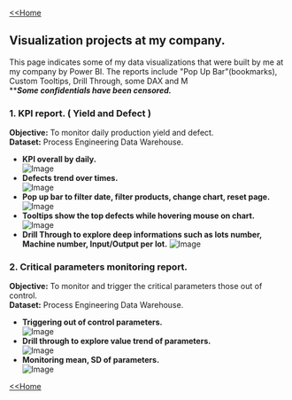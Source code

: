 [<<Home](https://pakkawatk.github.io/portfolio)<br />
## Visualization projects at my company.
This page indicates some of my data visualizations that were built by me at my company by Power BI.
The reports include "Pop Up Bar"(bookmarks), Custom Tooltips, Drill Through, some DAX and M<br />
*****Some confidentials have been censored.***<br />

### 1. KPI report. ( Yield and Defect )
**Objective:** To monitor daily production yield and defect.<br />
**Dataset:** Process Engineering Data Warehouse.<br />
 - **KPI overall by daily.**<br />
![Image](https://github.com/Pakkawatk/portfolio/blob/gh-pages/img/bi1.png?raw=true)<br />
 - **Defects trend over times.**<br />
![Image](https://github.com/Pakkawatk/portfolio/blob/gh-pages/img/bi2.png?raw=true)<br />
 - **Pop up bar to filter date, filter products, change chart, reset page.**<br />
![Image](https://github.com/Pakkawatk/portfolio/blob/gh-pages/img/bi3.png?raw=true)<br />
 - **Tooltips show the top defects while hovering mouse on chart.**<br />
![Image](https://github.com/Pakkawatk/portfolio/blob/gh-pages/img/bi4.png?raw=true)<br />
 - **Drill Through to explore deep informations such as lots number, Machine number, Input/Output per lot.**
![Image](https://github.com/Pakkawatk/portfolio/blob/gh-pages/img/bi5.jpg?raw=true)<br />

### 2. Critical parameters monitoring report.
**Objective:** To monitor and trigger the critical parameters those out of control.<br />
**Dataset:** Process Engineering Data Warehouse.<br />
 - **Triggering out of control parameters.**<br />
![Image](https://github.com/Pakkawatk/portfolio/blob/gh-pages/img/bi6.jpg?raw=true)<br />
 - **Drill through to explore value trend of parameters.**<br />
![Image](https://github.com/Pakkawatk/portfolio/blob/gh-pages/img/bi8.png?raw=true)<br />
 - **Monitoring mean, SD of parameters.**<br />
![Image](https://github.com/Pakkawatk/portfolio/blob/gh-pages/img/bi7.jpg?raw=true)<br />

[<<Home](https://pakkawatk.github.io/portfolio)
